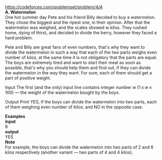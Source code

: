https://codeforces.com/problemset/problem/4/A 
<br/>
<b>A. Watermelon</b><br/>
One hot summer day Pete and his friend Billy decided to buy a watermelon. They chose the biggest and the ripest one, in their opinion. After that the watermelon was weighed, and the scales showed w kilos. They rushed home, dying of thirst, and decided to divide the berry, however they faced a hard problem.

Pete and Billy are great fans of even numbers, that's why they want to divide the watermelon in such a way that each of the two parts weighs even number of kilos, at the same time it is not obligatory that the parts are equal. The boys are extremely tired and want to start their meal as soon as possible, that's why you should help them and find out, if they can divide the watermelon in the way they want. For sure, each of them should get a part of positive weight.

Input
The first (and the only) input line contains integer number w (1 ≤ w ≤ 100) — the weight of the watermelon bought by the boys.

Output
Print YES, if the boys can divide the watermelon into two parts, each of them weighing even number of kilos; and NO in the opposite case.

<b>Examples</b></br>
<b>input</b></br>
8</br>
<b>output</b></br>
YES</br>
<b>Note</b></br>
For example, the boys can divide the watermelon into two parts of 2 and 6 kilos respectively (another variant — two parts of 4 and 4 kilos).